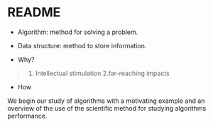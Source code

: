 
# README

- Algorithm: method for solving a problem.
- Data structure: method to store information.

- Why?

>1. Intellectual stimulation
>2.far-reaching impacts


- How

We begin our study of algorithms with a motivating example and an overview of the use of the scientific method for studying algorithms performance.
